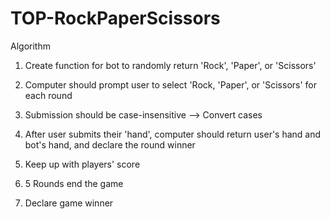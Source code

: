 # TOP-RockPaperScissors

Algorithm

1. Create function for bot to randomly return 'Rock', 'Paper', or 'Scissors'

2. Computer should prompt user to select 'Rock, 'Paper', or 'Scissors' for each round

3. Submission should be case-insensitive --> Convert cases

4. After user submits their 'hand', computer should return user's hand and bot's hand, and declare the round winner

5. Keep up with players' score

6. 5 Rounds end the game

7. Declare game winner
